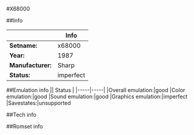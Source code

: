 #X68000

##Info

||Info|
|-----|-----|
|**Setname:**|x68000
|**Year:**|1987
|**Manufacturer:**|Sharp
|**Status:**|imperfect

##Emulation info
|| Status |
|-----|-----|
|Overall emulation:|good
|Color emulation:|good
|Sound emulation:|good
|Graphics emulation:|imperfect
|Savestates:|unsupported

##Tech info

##Romset info

<!--- START OF EDITED COMMENT DO NOT TOUCH TEXT ABOVE-->
